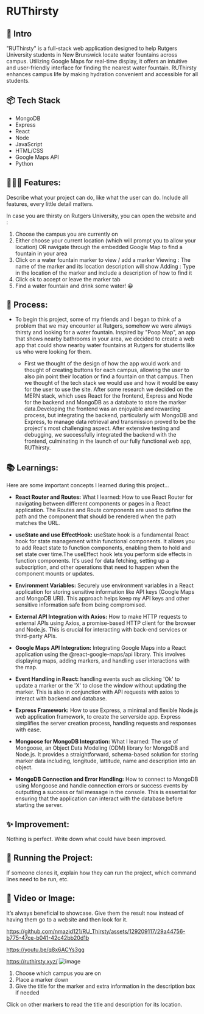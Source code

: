 # RUThirsty

## 🎋 Intro

"RUThirsty" is a full-stack web application designed to help Rutgers University students in New Brunswick locate water fountains across campus. Utilizing Google Maps for real-time display, it offers an intuitive and user-friendly interface for finding the nearest water fountain. RUThirsty enhances campus life by making hydration convenient and accessible for all students.

## 📦 Tech Stack

- MongoDB
- Express
- React
- Node
- JavaScript
- HTML/CSS
- Google Maps API
- Python

## 👩🏽‍🍳 Features:
Describe what your project can do, like what the user can do. Include all features, every little detail matters.

In case you are thirsty on Rutgers University, you can open the website and :
1) Choose the campus you are currently on
2) Either choose your current location (which will prompt you to allow your location)
   OR navigate through the embedded Google Map to find a fountain in your area
3) Click on a water fountain marker to view / add a marker
   Viewing : The name of the marker and its location description will show
   Adding : Type in the location of the marker and include a description of how to find it
4) Click ok to accept or leave the marker tab
5) Find a water fountain and drink some water! 😀

## 💭 Process:
- To begin this project, some of my friends and I began to think of a problem that we may encounter at Rutgers, somehow we were always thirsty and looking for a water fountain. Inspired by "Poop Map", an app that shows nearby bathrooms in your area, we decided to create a web app that could show nearby water fountains at Rutgers for students like us who were looking for them. 

  - First we thought of the design of how the app would work and thought of creating buttons for each campus, allowing the user to also pin point their location or find a fountain on that campus. Then we thought of the tech stack we would use and how it would be easy for the user to use the site. After some research we decided on the MERN stack, which uses React for the frontend, Express and Node for the backend and MongoDB as a databate to store the marker data.Developing the frontend was an enjoyable and rewarding process, but integrating the backend, particularly with MongoDB and Express, to manage data retrieval and transmission proved to be the project's most challenging aspect. After extensive testing and debugging, we successfully integrated the backend with the frontend, culminating in the launch of our fully functional web app, RUThirsty.

## 📚 Learnings:
Here are some important concepts I learned during this project...
- **React Router and Routes:**
What I learned: How to use React Router for navigating between different components or pages in a React application. The Routes and Route components are used to define the path and the component that should be rendered when the path matches the URL.

- **useState and use EffectHook:** useState hook is a fundamental React hook for state management within functional components. It allows you to add React state to function components, enabling them to hold and set state over time.The useEffect hook lets you perform side effects in function components. It's used for data fetching, setting up a subscription, and other operations that need to happen when the component mounts or updates.

- **Environment Variables:** Securely use environment variables in a React application for storing sensitive information like API keys (Google Maps and MongoDB URI). This approach helps keep my API keys and other sensitive information safe from being compromised.

- **External API Integration with Axios:**
How to make HTTP requests to external APIs using Axios, a promise-based HTTP client for the browser and Node.js. This is crucial for interacting with back-end services or third-party APIs.

- **Google Maps API Integration:** Integrating Google Maps into a React application using the @react-google-maps/api library. This involves displaying maps, adding markers, and handling user interactions with the map.

- **Event Handling in React:** handling events such as clicking 'Ok' to update a marker or the 'X' to close the window without updating the marker. This is also in conjunction with API requests with axios to interact with backend and database.

- **Express Framework:** How to use Express, a minimal and flexible Node.js web application framework, to create the serverside app. Express simplifies the server creation process, handling requests and responses with ease.

- **Mongoose for MongoDB Integration:**
What I learned: The use of Mongoose, an Object Data Modeling (ODM) library for MongoDB and Node.js. It provides a straightforward, schema-based solution for storing marker data including, longitude, lattitude, name and description into an object. 

- **MongoDB Connection and Error Handling:** How to connect to MongoDB using Mongoose and handle connection errors or success events by outputting a success or fail message in the console. This is essential for ensuring that the application can interact with the database before starting the server.

## ✨ Improvement:
Nothing is perfect. Write down what could have been improved.

## 🚦 Running the Project:
If someone clones it, explain how they can run the project, which command lines need to be run, etc.

## 📸 Video or Image:
It’s always beneficial to showcase. Give them the result now instead of having them go to a website and then look for it.

https://github.com/nmazid121/RU_Thirsty/assets/129209117/29a44756-b775-47ce-b041-42c42bb20d1b

https://youtu.be/q8x6ACYs3gg


https://ruthirsty.xyz/
![image](https://github.com/nmazid121/RU_Thirsty/assets/129209117/ffcac6c6-ef4c-4ed6-b19e-61a9ad01fbc4)

1) Choose which campus you are on
2) Place a marker down
3) Give the title for the marker and extra information in the description box if needed

Click on other markers to read the title and description for its location.
